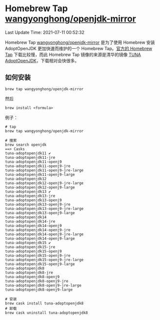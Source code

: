 # Homebrew Tap [wangyonghong/openjdk-mirror](https://github.com/wangyonghong/homebrew-openjdk-mirror)

Last Update Time: 2021-07-11 00:52:32

Homebrew Tap [wangyonghong/openjdk-mirror](https://github.com/wangyonghong/homebrew-openjdk-mirror) 是为了使用 Homebrew 安装 AdoptOpenJDK 更加快速而维护的一个 Homebrew Tap。[官方的 Homebrew Tap](https://github.com/AdoptOpenJDK/homebrew-openjdk) 下载比较慢，而此 Homebrew Tap 镜像的来源是清华的镜像 [TUNA AdoptOpenJDK](https://mirrors.tuna.tsinghua.edu.cn/AdoptOpenJDK/)，下载相对会快很多。

## 如何安装

```shell
brew tap wangyonghong/openjdk-mirror
```

然后

```shell
brew install <formula>
```

例子：

```shell
# tap
brew tap wangyonghong/openjdk-mirror

# 搜索
brew search openjdk
==> Casks
tuna-adoptopenjdk11 ✔
tuna-adoptopenjdk11-jre
tuna-adoptopenjdk11-openj9
tuna-adoptopenjdk11-openj9-jre
tuna-adoptopenjdk11-openj9-jre-large
tuna-adoptopenjdk11-openj9-large
tuna-adoptopenjdk12
tuna-adoptopenjdk12-openj9-jre-large
tuna-adoptopenjdk12-openj9-large
tuna-adoptopenjdk13 ✔
tuna-adoptopenjdk13-jre
tuna-adoptopenjdk13-openj9
tuna-adoptopenjdk13-openj9-jre
tuna-adoptopenjdk13-openj9-jre-large
tuna-adoptopenjdk13-openj9-large
tuna-adoptopenjdk14
tuna-adoptopenjdk14-jre
tuna-adoptopenjdk14-openj9
tuna-adoptopenjdk14-openj9-jre
tuna-adoptopenjdk14-openj9-jre-large
tuna-adoptopenjdk14-openj9-large
tuna-adoptopenjdk15 ✔
tuna-adoptopenjdk15-jre
tuna-adoptopenjdk15-openj9
tuna-adoptopenjdk15-openj9-jre
tuna-adoptopenjdk15-openj9-jre-large
tuna-adoptopenjdk15-openj9-large
tuna-adoptopenjdk8
tuna-adoptopenjdk8-jre
tuna-adoptopenjdk8-openj9
tuna-adoptopenjdk8-openj9-jre
tuna-adoptopenjdk8-openj9-jre-large
tuna-adoptopenjdk8-openj9-large

# 安装
brew cask install tuna-adoptopenjdk8
# 卸载
brew cask uninstall tuna-adoptopenjdk8
```
